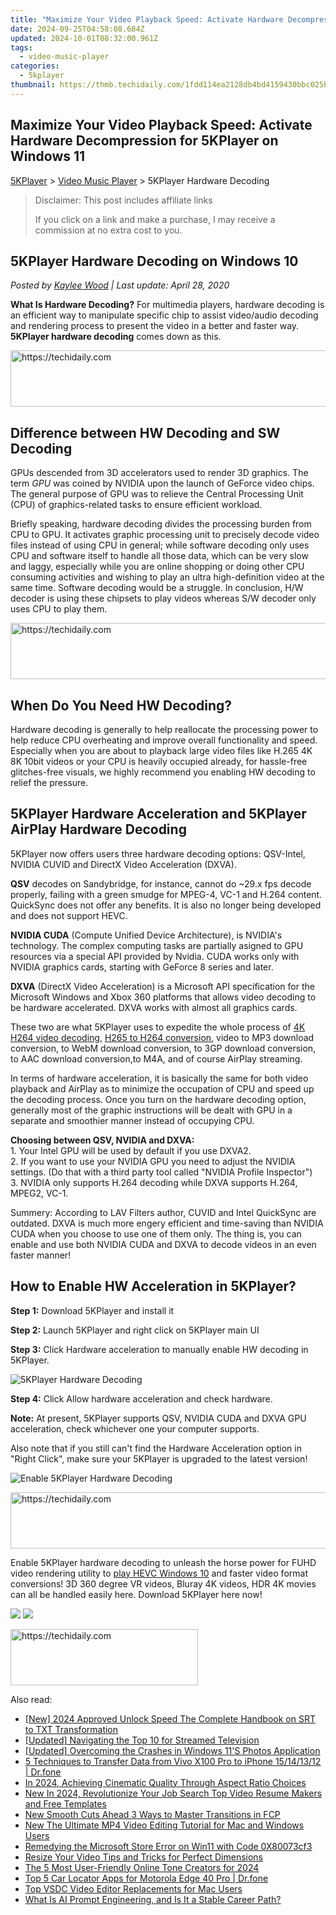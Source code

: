 ```yaml
---
title: "Maximize Your Video Playback Speed: Activate Hardware Decompression for 5KPlayer on Windows 11"
date: 2024-09-25T04:58:08.684Z
updated: 2024-10-01T08:32:00.961Z
tags:
  - video-music-player
categories:
  - 5kplayer
thumbnail: https://thmb.techidaily.com/1fdd114ea2128db4bd4159430bbc025b3427dd9f86fb321f8f952367f9434c16.jpg
---
```


## Maximize Your Video Playback Speed: Activate Hardware Decompression for 5KPlayer on Windows 11

[5KPlayer](https://tools.techidaily.com/5kplayer/products/) \> [Video Music Player](https://tools.techidaily.com/5kplayer/video-music-player/) \> 5KPlayer Hardware Decoding 

>  Disclaimer: This post includes affiliate links
>
>  If you click on a link and make a purchase, I may receive a commission at no extra cost to you.
>

## 5KPlayer Hardware Decoding on Windows 10

 _Posted by [Kaylee Wood](https://www.quora.com/profile/Amanda-Hu-21) | Last update: April 28, 2020_

**What Is Hardware Decoding?** For multimedia players, hardware decoding is an efficient way to manipulate specific chip to assist video/audio decoding and rendering process to present the video in a better and faster way. **5KPlayer hardware decoding** comes down as this.

<!-- affiliate ads begin -->
<a href="https://imp.i357552.net/c/5597632/999558/11832" target="_top" id="999558">
  <img src="//a.impactradius-go.com/display-ad/11832-999558" border="0" alt="https://techidaily.com" width="728" height="90"/>
</a>
<img height="0" width="0" src="https://imp.i357552.net/i/5597632/999558/11832" style="position:absolute;visibility:hidden;" border="0" />
<!-- affiliate ads end -->

## Difference between HW Decoding and SW Decoding

GPUs descended from 3D accelerators used to render 3D graphics. The term _GPU_ was coined by NVIDIA upon the launch of GeForce video chips. The general purpose of GPU was to relieve the Central Processing Unit (CPU) of graphics-related tasks to ensure efficient workload.

Briefly speaking, hardware decoding divides the processing burden from CPU to GPU. It activates graphic processing unit to precisely decode video files instead of using CPU in general; while software decoding only uses CPU and software itself to handle all those data, which can be very slow and laggy, especially while you are online shopping or doing other CPU consuming activities and wishing to play an ultra high-definition video at the same time. Software decoding would be a struggle. In conclusion, H/W decoder is using these chipsets to play videos whereas S/W decoder only uses CPU to play them. 

<!-- affiliate ads begin -->
<a href="https://appsumo.8odi.net/c/5597632/2144276/7443" target="_top" id="2144276">
  <img src="//a.impactradius-go.com/display-ad/7443-2144276" border="0" alt="https://techidaily.com" width="728" height="90"/>
</a>
<img height="0" width="0" src="https://appsumo.8odi.net/i/5597632/2144276/7443" style="position:absolute;visibility:hidden;" border="0" />
<!-- affiliate ads end -->

## When Do You Need HW Decoding?

 Hardware decoding is generally to help reallocate the processing power to help reduce CPU overheating and improve overall functionality and speed. Especially when you are about to playback large video files like H.265 4K 8K 10bit videos or your CPU is heavily occupied already, for hassle-free glitches-free visuals, we highly recommend you enabling HW decoding to relief the pressure. 

## 5KPlayer Hardware Acceleration and 5KPlayer AirPlay Hardware Decoding

 5KPlayer now offers users three hardware decoding options: QSV-Intel, NVIDIA CUVID and DirectX Video Acceleration (DXVA).

**QSV** decodes on Sandybridge, for instance, cannot do \~29.x fps decode properly, failing with a green smudge for MPEG-4, VC-1 and H.264 content. QuickSync does not offer any benefits. It is also no longer being developed and does not support HEVC.

**NVIDIA CUDA** (Compute Unified Device Architecture), is NVIDIA's technology. The complex computing tasks are partially asigned to GPU resources via a special API provided by Nvidia. CUDA works only with NVIDIA graphics cards, starting with GeForce 8 series and later.

**DXVA** (DirectX Video Acceleration) is a Microsoft API specification for the Microsoft Windows and Xbox 360 platforms that allows video decoding to be hardware accelerated. DXVA works with almost all graphics cards. 

These two are what 5KPlayer uses to expedite the whole process of [4K H264 video decoding](https://tools.techidaily.com/5kplayer/video-music-player/), [H265 to H264 conversion](https://tools.techidaily.com/5kplayer/youtube-download/), video to MP3 download conversion, to WebM download conversion, to 3GP download conversion, to AAC download conversion,to M4A, and of course AirPlay streaming. 

In terms of hardware acceleration, it is basically the same for both video playback and AirPlay as to minimize the occupation of CPU and speed up the decoding process. Once you turn on the hardware decoding option, generally most of the graphic instructions will be dealt with GPU in a separate and smoothier manner instead of occupying CPU.

**Choosing between QSV, NVIDIA and DXVA:**  
 1\. Your Intel GPU will be used by default if you use DXVA2\.   
 2\. If you want to use your NVIDIA GPU you need to adjust the NVIDIA settings. (Do that with a third party tool called "NVIDIA Profile Inspector")  
 3\. NVIDIA only supports H.264 decoding while DXVA supports H.264, MPEG2, VC-1.

Summery: According to LAV Filters author, CUVID and Intel QuickSync are outdated. DXVA is much more engery efficient and time-saving than NVIDIA CUDA when you choose to use one of them only. The thing is, you can enable and use both NVIDIA CUDA and DXVA to decode videos in an even faster manner!

## How to Enable HW Acceleration in 5KPlayer?

**Step 1:** Download 5KPlayer and install it

**Step 2:** Launch 5KPlayer and right click on 5KPlayer main UI

**Step 3:** Click Hardware acceleration to manually enable HW decoding in 5KPlayer.

![5KPlayer Hardware Decoding](https://www.5kplayer.com/video-music-player/img/5kplayer-hw-decoding-1.jpg)

**Step 4:** Click Allow hardware acceleration and check hardware.

**Note:** At present, 5KPlayer supports QSV, NVIDIA CUDA and DXVA GPU acceleration, check whichever one your computer supports. 

Also note that if you still can't find the Hardware Acceleration option in "Right Click", make sure your 5KPlayer is upgraded to the latest version!

![Enable 5KPlayer Hardware Decoding](https://www.5kplayer.com/video-music-player/img/5kplayer-hw-decoding.jpg) 

<!-- affiliate ads begin -->
<a href="https://appsumo.8odi.net/c/5597632/2075471/7443" target="_top" id="2075471">
  <img src="//a.impactradius-go.com/display-ad/7443-2075471" border="0" alt="https://techidaily.com" width="728" height="90"/>
</a>
<img height="0" width="0" src="https://appsumo.8odi.net/i/5597632/2075471/7443" style="position:absolute;visibility:hidden;" border="0" />
<!-- affiliate ads end -->

Enable 5KPlayer hardware decoding to unleash the horse power for FUHD video rendering utility to [play HEVC Windows 10](https://tools.techidaily.com/5kplayer/video-music-player/) and faster video format conversions! 3D 360 degree VR videos, Bluray 4K videos, HDR 4K movies can all be handled easily here. Download 5KPlayer here now!

[![](https://www.5kplayer.com/video-music-player/../button/freedownwhitewin.png)](https://tools.techidaily.com/5kplayer/products/) [![](https://www.5kplayer.com/video-music-player/../button/freedownbackmac.png)](https://tools.techidaily.com/5kplayer/products/)

<!-- affiliate ads begin -->
<a href="https://aligracehair.sjv.io/c/5597632/1868495/19272" target="_top" id="1868495">
  <img src="//a.impactradius-go.com/display-ad/19272-1868495" border="0" alt="https://techidaily.com" width="300" height="90"/>
</a>
<img height="0" width="0" src="https://aligracehair.sjv.io/i/5597632/1868495/19272" style="position:absolute;visibility:hidden;" border="0" />
<!-- affiliate ads end -->

<ins class="adsbygoogle"
     style="display:block"
     data-ad-format="autorelaxed"
     data-ad-client="ca-pub-7571918770474297"
     data-ad-slot="1223367746"></ins>

<ins class="adsbygoogle"
     style="display:block"
     data-ad-client="ca-pub-7571918770474297"
     data-ad-slot="8358498916"
     data-ad-format="auto"
     data-full-width-responsive="true"></ins>

<span class="atpl-alsoreadstyle">Also read:</span>
<div><ul>
<li><a href="https://fox-info.techidaily.com/new-2024-approved-unlock-speed-the-complete-handbook-on-srt-to-txt-transformation/"><u>[New] 2024 Approved Unlock Speed The Complete Handbook on SRT to TXT Transformation</u></a></li>
<li><a href="https://article-posts.techidaily.com/updated-navigating-the-top-10-for-streamed-television/"><u>[Updated] Navigating the Top 10 for Streamed Television</u></a></li>
<li><a href="https://extra-skills.techidaily.com/updated-overcoming-the-crashes-in-windows-11s-photos-application/"><u>[Updated] Overcoming the Crashes in Windows 11'S Photos Application</u></a></li>
<li><a href="https://blog-min.techidaily.com/5-techniques-to-transfer-data-from-vivo-x100-pro-to-iphone-15141312-drfone-by-drfone-transfer-from-android-transfer-from-android/"><u>5 Techniques to Transfer Data from Vivo X100 Pro to iPhone 15/14/13/12 | Dr.fone</u></a></li>
<li><a href="https://article-tips.techidaily.com/in-2024-achieving-cinematic-quality-through-aspect-ratio-choices/"><u>In 2024, Achieving Cinematic Quality Through Aspect Ratio Choices</u></a></li>
<li><a href="https://video-creation-software.techidaily.com/new-in-2024-revolutionize-your-job-search-top-video-resume-makers-and-free-templates/"><u>New In 2024, Revolutionize Your Job Search Top Video Resume Makers and Free Templates</u></a></li>
<li><a href="https://video-creation-software.techidaily.com/new-smooth-cuts-ahead-3-ways-to-master-transitions-in-fcp/"><u>New Smooth Cuts Ahead 3 Ways to Master Transitions in FCP</u></a></li>
<li><a href="https://video-creation-software.techidaily.com/new-the-ultimate-mp4-video-editing-tutorial-for-mac-and-windows-users/"><u>New The Ultimate MP4 Video Editing Tutorial for Mac and Windows Users</u></a></li>
<li><a href="https://win11-tips.techidaily.com/remedying-the-microsoft-store-error-on-win11-with-code-0x80073cf3/"><u>Remedying the Microsoft Store Error on Win11 with Code 0X80073cf3</u></a></li>
<li><a href="https://video-creation-software.techidaily.com/resize-your-video-tips-and-tricks-for-perfect-dimensions/"><u>Resize Your Video Tips and Tricks for Perfect Dimensions</u></a></li>
<li><a href="https://video-creation-software.techidaily.com/the-5-most-user-friendly-online-tone-creators-for-2024/"><u>The 5 Most User-Friendly Online Tone Creators for 2024</u></a></li>
<li><a href="https://android-location-track.techidaily.com/top-5-car-locator-apps-for-motorola-edge-40-pro-drfone-by-drfone-virtual-android/"><u>Top 5 Car Locator Apps for Motorola Edge 40 Pro | Dr.fone</u></a></li>
<li><a href="https://video-creation-software.techidaily.com/top-vsdc-video-editor-replacements-for-mac-users/"><u>Top VSDC Video Editor Replacements for Mac Users</u></a></li>
<li><a href="https://tech-hub.techidaily.com/what-is-ai-prompt-engineering-and-is-it-a-stable-career-path/"><u>What Is AI Prompt Engineering, and Is It a Stable Career Path?</u></a></li>
</ul></div>

